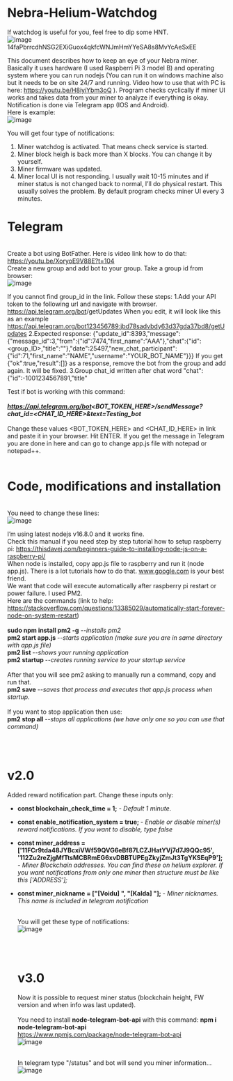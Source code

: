 # Nebra-Helium-Watchdog

If watchdog is useful for you, feel free to dip some HNT. <br>
![image](https://user-images.githubusercontent.com/90242002/132324949-22135e10-5531-447a-a50b-f93de121b63f.png) <br>
14faPbrrcdhNSG2EXiGuox4qkfcWNJmHmYYeSA8s8MvYcAeSxEE<br>

  This document describes how to keep an eye of your Nebra miner.<br>
  Basically it uses hardware (I used Raspberri Pi 3 model B) and operating system where you can run nodejs (You can run it on windows machine also but it needs to be on site 24/7 and running. Video how to use that with PC is here: https://youtu.be/H8iyiYbm3oQ ). Program checks cyclically if miner UI works and takes data from your miner to analyze if everything is okay. Notification is done via Telegram app (IOS and Android). <br>Here is example: <br>
![image](https://user-images.githubusercontent.com/90242002/132312920-946ac422-9b8c-4180-b135-c6a88c61ae07.png) <br>

You will get four type of notifications:
1. Miner watchdog is activated. That means check service is started.
2. Miner block heigh is back more than X blocks. You can change it by yourself.
3. Miner firmware was updated.
4. Miner local UI is not responding. I usually wait 10-15 minutes and if miner status is not changed back to normal, I’ll do physical restart. This usually solves the problem.
By default program checks miner UI every 3 minutes.

<b><h1>Telegram</h1></b><br>
Create a bot using BotFather. Here is video link how to do that:
https://youtu.be/XoryoE9V88E?t=104 <br>
Create a new group and add bot to your group.
Take a group id from browser:<br>
![image](https://user-images.githubusercontent.com/90242002/132314917-2bcb191c-98be-4aa0-91a6-1d0933d51fd9.png)<br>

If you cannot find group_id in the link. Follow these steps:
1.Add your API token to the following url and navigate with browser.
https://api.telegram.org/bot<YourBOTToken>/getUpdates
When you edit, it will look like this as an example https://api.telegram.org/bot123456789:jbd78sadvbdy63d37gda37bd8/getUpdates
2.Expected response: 
{"update_id":8393,"message":{"message_id":3,"from":{"id":7474,"first_name":"AAA"},"chat":{"id":<group_ID>,"title":""},"date":25497,"new_chat_participant":{"id":71,"first_name":"NAME","username":"YOUR_BOT_NAME"}}}
If you get {"ok":true,"result":[]} as a response, remove the bot from the group and add again. It will be fixed. 
3.Group chat_id written after chat word "chat":{"id":-1001234567891,"title"

Test if bot is working with this command:<br><br>
<i><b>https://api.telegram.org/bot<BOT_TOKEN_HERE>/sendMessage?chat_id=<CHAT_ID_HERE>&text=Testing_bot</b></i><br><br>
Change these values <BOT_TOKEN_HERE> and <CHAT_ID_HERE> in link and paste it in your browser.
Hit ENTER.
If you get the message in Telegram you are done in here and can go to change app.js file with notepad or notepad++.<br><br>
  <b><h1>Code, modifications and installation</h1></b><br>
You need to change these lines:<br>
![image](https://user-images.githubusercontent.com/90242002/132315153-d01b1a07-1ec0-4199-b2cb-372a4f50b017.png)

I’m using latest nodejs v16.8.0 and it works fine. <br>
Check this manual if you need step by step tutorial how to setup raspberry pi:
https://thisdavej.com/beginners-guide-to-installing-node-js-on-a-raspberry-pi/<br>
When node is installed, copy app.js file to raspberry and run it (node app.js). There is a lot tutorials
how to do that. www.google.com is your best friend.<br>
We want that code will execute automatically after raspberry pi restart or power failure.
I used PM2.<br>
Here are the commands (link to help: https://stackoverflow.com/questions/13385029/automatically-start-forever-node-on-system-restart) <br><br>
  <b>sudo npm install pm2 -g</b> <i>--installs pm2</i><br>
  <b>pm2 start app.js </b><i>--starts application (make sure you are in same directory with app.js file)</i><br>
  <b>pm2 list </b><i>--shows your running application</i><br>
  <b>pm2 startup </b><i>--creates running service to your startup service</i><br><br>
After that you will see pm2 asking to manually run a command, copy and run that.<br>
  <b>pm2 save </b><i>--saves that process and executes that app.js process when startup.</i><br><br>
If you want to stop application then use:<br>
  <b>pm2 stop all </b><i>--stops all applications (we have only one so you can use that command)</i>
  
  <br><br><h1> v2.0</h1>
  Added reward notification part. Change these inputs only: <br>
  * <b>const blockchain_check_time = 1;</b> - 											<i>	Default 1 minute.</i><br>
* <b>const enable_notification_system = true;	</b> -								<i>	Enable or disable miner(s) reward notifications. If you want to disable, type false</i><br>
* <b>const miner_address = ['11FCr9tda48JYBcxiVWf59QVG6eBf87LCZJHatYVj7d7J9QQc95',
						'112Zu2reZjgMfTtsMCBRmEG6xvDBBTUPEgZkyjZmJt3TgYKSEqP9'];</b> - <i>Miner Blockchain addresses. You can find these on helium explorer. If you want notifications from only one miner then structure must be like this ['ADDRESS'];</i> <br>
* <b>const miner_nickname = ["[Voidu] ",
						"[Kalda] "]; 	</b> -										<i>Miner nicknames. This name is included in telegram notification</i>	<br> <br>
  
  You will get these type of notifications: <br>
  ![image](https://user-images.githubusercontent.com/90242002/132405957-a52299b8-a9ba-43c2-918d-372807eb1d9c.png)
	
  <br><br><h1> v3.0</h1>
  Now it is possible to request miner status (blockchain height, FW version and when info was last updated).<br><br>
	You need to install <b>node-telegram-bot-api</b> with this command: <b>npm i node-telegram-bot-api</b>
	<br>https://www.npmjs.com/package/node-telegram-bot-api
	<br>![image](https://user-images.githubusercontent.com/90242002/133514600-010ae186-e9d5-435d-9ab3-d1e0ae18ee46.png)<br><br>
	
	In telegram type "/status" and bot will send you miner information...<br>
	![image](https://user-images.githubusercontent.com/90242002/133514806-3749c6e5-c996-45c4-af06-5d7c42769558.png)

	

	
